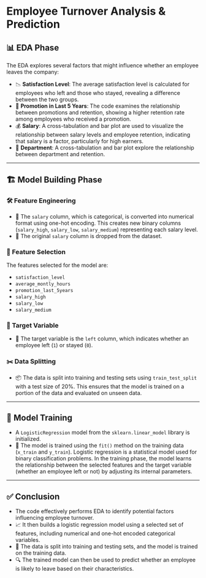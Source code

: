 # Employee Turnover Analysis & Prediction

## 📊 EDA Phase

The EDA explores several factors that might influence whether an employee leaves the company:

- 📉 **Satisfaction Level**: The average satisfaction level is calculated for employees who left and those who stayed, revealing a difference between the two groups.
- 🎯 **Promotion in Last 5 Years**: The code examines the relationship between promotions and retention, showing a higher retention rate among employees who received a promotion.
- 💰 **Salary**: A cross-tabulation and bar plot are used to visualize the relationship between salary levels and employee retention, indicating that salary is a factor, particularly for high earners.
- 🏢 **Department**: A cross-tabulation and bar plot explore the relationship between department and retention.

---

## 🏗️ Model Building Phase

### 🛠️ Feature Engineering

- 🔁 The `salary` column, which is categorical, is converted into numerical format using one-hot encoding. This creates new binary columns (`salary_high`, `salary_low`, `salary_medium`) representing each salary level.
- 🧹 The original `salary` column is dropped from the dataset.

### 📌 Feature Selection

The features selected for the model are:

- `satisfaction_level`
- `average_montly_hours`
- `promotion_last_5years`
- `salary_high`
- `salary_low`
- `salary_medium`

### 🎯 Target Variable

- 🎯 The target variable is the `left` column, which indicates whether an employee left (`1`) or stayed (`0`).

### ✂️ Data Splitting

- 📦 The data is split into training and testing sets using `train_test_split` with a test size of 20%. This ensures that the model is trained on a portion of the data and evaluated on unseen data.

---

## 🤖 Model Training

- A `LogisticRegression` model from the `sklearn.linear_model` library is initialized.
- 🧠 The model is trained using the `fit()` method on the training data (`x_train` and `y_train`). Logistic regression is a statistical model used for binary classification problems. In the training phase, the model learns the relationship between the selected features and the target variable (whether an employee left or not) by adjusting its internal parameters.

---

## ✅ Conclusion

- The code effectively performs EDA to identify potential factors influencing employee turnover.
- 📈 It then builds a logistic regression model using a selected set of features, including numerical and one-hot encoded categorical variables.
- 🔀 The data is split into training and testing sets, and the model is trained on the training data.
- 🔍 The trained model can then be used to predict whether an employee is likely to leave based on their characteristics.
